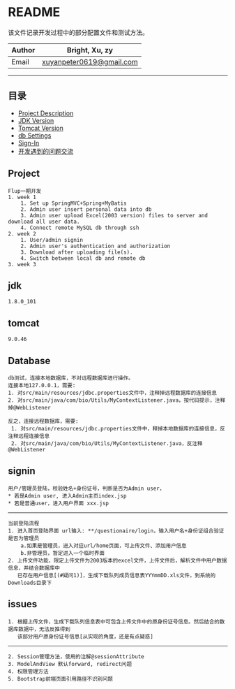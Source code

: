 README
================
该文件记录开发过程中的部分配置文件和测试方法。


|Author|Bright, Xu, zy
|---|---
|Email|xuyanpeter0619@gmail.com

****
## 目录

* [Project Description](#project)
* [JDK Version](#jdk)
* [Tomcat Version](#tomcat)
* [db Settings](#Database)
* [Sign-In](#signin)
* [开发遇到的问题交流](#Issues)


Project
------
    Flup一期开发
    1. week 1
        1. Set up SpringMVC+Spring+MyBatis   
        2. Admin user insert personal data into db
        3. Admin user upload Excel(2003 version) files to server and download all user data.
        4. Connect remote MySQL db through ssh
    2. week 2
        1. User/admin signin
        2. Admin user's authentication and authorization 
        3. Download after uploading file(s). 
        4. Switch between local db and remote db      
    3. week 3
       
       

jdk
------
    1.8.0_101
tomcat
------
    9.0.46
Database
------
    db测试，连接本地数据库，不对远程数据库进行操作。
    连接本地127.0.0.1，需要:
    1. 对src/main/resources/jdbc.properties文件中，注释掉远程数据库的连接信息
    2. 对src/main/java/com/bio/Utils/MyContextListener.java，按代码提示，注释掉@WebListener
    
    反之，连接远程数据库，需要:
     1. 对src/main/resources/jdbc.properties文件中，释掉本地数据库的连接信息，反注释远程连接信息
     2. 对src/main/java/com/bio/Utils/MyContextListener.java，反注释@WebListener
    
   
signin
------
    用户/管理员登陆，校验姓名+身份证号，判断是否为Admin user，
    * 若是Admin user, 进入Admin主页index.jsp
    * 若是普通user，进入用户界面 xxx.jsp
------    
    当前登陆流程
    1. 进入首页登陆界面 url输入: **/questionaire/login，输入用户名+身份证组合验证是否为管理员
        a.如果是管理员，进入对应url/home页面，可上传文件、添加用户信息
        b.非管理员，暂定进入一个临时界面
    2. 上传文件功能，限定上传文件为2003版本的excel文件，上传文件后，解析文件中用户数据信息，并结合数据库中
       已存在用户信息[(#疑问1)]，生成下载队列成员信息表YYYmmDD.xls文件，到系统的Downloads目录下
            
issues
------
    1. 根据上传文件，生成下载队列信息表中可包含上传文件中的原身份证号信息。然后结合的数据库数据中，无法反推得到
       该部分用户原身份证号信息[从实现的角度，还是有点疑惑]
------
    2. Session管理方法，使用的注解@sessionAttribute
    3. ModelAndView 默认forward, redirect问题
    4. 权限管理方法
    5. Bootstrap前端页面引用路径不识别问题
